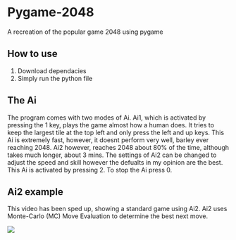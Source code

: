 # Pygame-2048
A recreation of the popular game 2048 using pygame
## How to use
1. Download dependacies
2. Simply run the python file
## The Ai
The program comes with two modes of Ai. Ai1, which is activated by pressing the 1 key, plays the game almost how a human does.
It tries to keep the largest tile at the top left and only press the left and up keys. This Ai is extremely fast, however, it doesnt
perform very well, barley ever reaching 2048. Ai2 however, reaches 2048 about 80% of the time, although takes much longer, about 3 mins.
The settings of Ai2 can be changed to adjust the speed and skill however the defualts in my opinion are the best. This Ai is activated by pressing 2. To stop the Ai press 0.
## Ai2 example
This video has been sped up, showing a standard game using Ai2.
Ai2 uses Monte-Carlo (MC) Move Evaluation to determine the best next move.

![](Ai2.gif)
